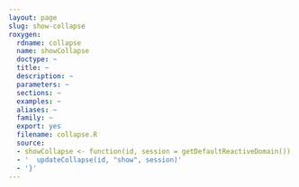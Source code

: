 ```yaml
---
layout: page
slug: show-collapse
roxygen:
  rdname: collapse
  name: showCollapse
  doctype: ~
  title: ~
  description: ~
  parameters: ~
  sections: ~
  examples: ~
  aliases: ~
  family: ~
  export: yes
  filename: collapse.R
  source:
  - showCollapse <- function(id, session = getDefaultReactiveDomain()) {
  - '  updateCollapse(id, "show", session)'
  - '}'
---
```

